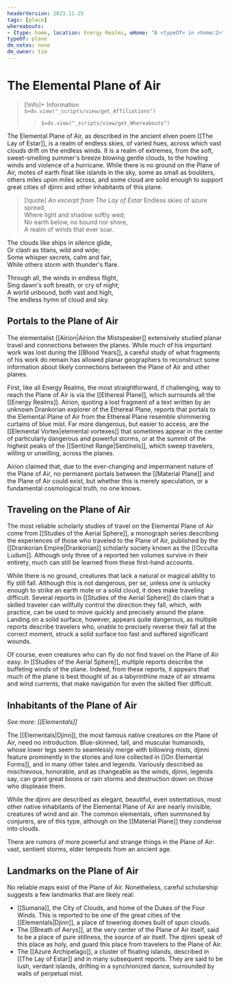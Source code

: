 ```yaml
---
headerVersion: 2023.11.25
tags: [place]
whereabouts: 
- {type: home, location: Energy Realms, wHome: "A <typeOf> in <home:2>"}
typeOf: plane
dm_notes: none
dm_owner: tim
---
```

# The Elemental Plane of Air
>[!info]+ Information  
> `$=dv.view("_scripts/view/get_Affiliations")`  
>> `$=dv.view("_scripts/view/get_Whereabouts")`

The Elemental Plane of Air, as described in the ancient elven poem [[The Lay of Estar]], is a realm of endless skies, of varied hues, across which vast clouds drift on the endless winds. It is a realm of extremes, from the soft, sweet-smelling summer's breeze blowing gentle clouds, to the howling winds and violence of a hurricane. While there is no ground on the Plane of Air, motes of earth float like islands in the sky, some as small as boulders, others miles upon miles across, and some cloud are solid enough to support great cities of djinni and other inhabitants of this plane. 

>[!quote] *An excerpt from The Lay of Estar*
>Endless skies of azure spread,  
Where light and shadow softly wed;  
No earth below, no bound nor shore,  
A realm of winds that ever soar.
>
The clouds like ships in silence glide,  
Or clash as titans, wild and wide;  
Some whisper secrets, calm and fair,  
While others storm with thunder's flare.
>
Through all, the winds in endless flight,  
Sing dawn's soft breath, or cry of night;  
A world unbound, both vast and high,  
The endless hymn of cloud and sky.

## Portals to the Plane of Air

The elementalist [[Airion|Airion the Mistspeaker]] extensively studied planar travel and connections between the planes. While much of his important work was lost during the [[Blood Years]], a careful study of what fragments of his work do remain has allowed planar geographers to reconstruct some information about likely connections between the Plane of Air and other planes. 

First, like all Energy Realms, the most straightforward, if challenging, way to reach the Plane of Air is via the [[Ethereal Plane]], which surrounds all the [[Energy Realms]]. Airion, quoting a lost fragment of a text written by an unknown Drankorian explorer of the Ethereal Plane, reports that portals to the Elemental Plane of Air from the Ethereal Plane resemble shimmering curtains of blue mist. Far more dangerous, but easier to access, are the [[Elemental Vortex|elemental vortexes]] that sometimes appear in the center of particularly dangerous and powerful storms, or at the summit of the highest peaks of the [[Sentinel Range|Sentinels]], which sweep travelers, willing or unwilling, across the planes. 

Airion claimed that, due to the ever-changing and impermanent nature of the Plane of Air, no permanent portals between the [[Material Plane]] and the Plane of Air could exist, but whether this is merely speculation, or a fundamental cosmological truth, no one knows.  

## Traveling on the Plane of Air

The most reliable scholarly studies of travel on the Elemental Plane of Air come from [[Studies of the Aerial Sphere]], a monograph series describing the experiences of those who traveled to the Plane of Air, published by the [[Drankorian Empire|Drankorian]] scholarly society known as the [[Occulta Ludum]]. Although only three of a reported ten volumes survive in their entirety, much can still be learned from these first-hand accounts. 

While there is no ground, creatures that lack a natural or magical ability to fly still fall. Although this is not dangerous, per se, unless one is unlucky enough to strike an earth mote or a solid cloud, it does make traveling difficult. Several reports in [[Studies of the Aerial Sphere]] do claim that a skilled traveler can willfully control the direction they fall, which, with practice, can be used to move quickly and precisely around the plane. Landing on a solid surface, however, appears quite dangerous, as multiple reports describe travelers who, unable to precisely reverse their fall at the correct moment, struck a solid surface too fast and suffered significant wounds. 

Of course, even creatures who can fly do not find travel on the Plane of Air easy. In [[Studies of the Aerial Sphere]], multiple reports describe the buffeting winds of the plane. Indeed, from these reports, it appears that much of the plane is best thought of as a labyrinthine maze of air streams and wind currents, that make navigation for even the skilled flier difficult. 
## Inhabitants of the Plane of Air

*See more: [[Elementals]]*

The [[Elementals|Djinn]], the most famous native creatures on the Plane of Air, need no introduction. Blue-skinned, tall, and muscular humanoids, whose lower legs seem to seamlessly merge with billowing mists, djinni feature prominently in the stories and lore collected in [[On Elemental Forms]], and in many other tales and legends. Variously described as mischievous, honorable, and as changeable as the winds, djinni, legends say, can grant great boons or rain storms and destruction down on those who displease them. 

While the djinni are described as elegant, beautiful, even ostentatious, most other native inhabitants of the Elemental Plane of Air are nearly invisible, creatures of wind and air. The common elementals, often summoned by conjurers, are of this type, although on the [[Material Plane]] they condense into clouds. 

There are rumors of more powerful and strange things in the Plane of Air: vast, sentient storms, elder tempests from an ancient age. 

## Landmarks on the Plane of Air

No reliable maps exist of the Plane of Air. Nonetheless, careful scholarship suggests a few landmarks that are likely real:

- [[Sumana]], the City of Clouds, and home of the Dukes of the Four Winds. This is reported to be one of the great cities of the [[Elementals|Djinn]], a place of towering domes built of spun clouds. 
- The [[Breath of Aerys]], at the very center of the Plane of Air itself, said to be a place of pure stillness, the source of air itself. The djinni speak of this place as holy, and guard this place from travelers to the Plane of Air. 
- The [[Azure Archipelago]], a cluster of floating islands, described in [[The Lay of Estar]] and in many subsequent reports. They are said to be lush, verdant islands, drifting in a synchronized dance, surrounded by walls of perpetual mist. 
